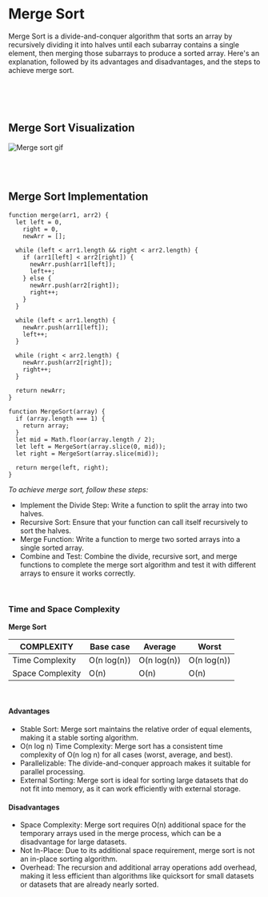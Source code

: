 # **Merge Sort**

<p>
Merge Sort is a divide-and-conquer algorithm that sorts an array by recursively dividing it into halves until each subarray contains a single element, then merging those subarrays to produce a sorted array. Here's an explanation, followed by its advantages and disadvantages, and the steps to achieve merge sort.
</p>

<br/>
<br/>
<br/>

## Merge Sort Visualization

![Merge sort gif](../public/gifs/merge-sort.gif)

<br/>
<br/>

## Merge Sort Implementation

```
function merge(arr1, arr2) {
  let left = 0,
    right = 0,
    newArr = [];

  while (left < arr1.length && right < arr2.length) {
    if (arr1[left] < arr2[right]) {
      newArr.push(arr1[left]);
      left++;
    } else {
      newArr.push(arr2[right]);
      right++;
    }
  }

  while (left < arr1.length) {
    newArr.push(arr1[left]);
    left++;
  }

  while (right < arr2.length) {
    newArr.push(arr2[right]);
    right++;
  }

  return newArr;
}

function MergeSort(array) {
  if (array.length === 1) {
    return array;
  }
  let mid = Math.floor(array.length / 2);
  let left = MergeSort(array.slice(0, mid));
  let right = MergeSort(array.slice(mid));

  return merge(left, right);
}
```

_To achieve merge sort, follow these steps:_

- Implement the Divide Step: Write a function to split the array into two halves.
- Recursive Sort: Ensure that your function can call itself recursively to sort the halves.
- Merge Function: Write a function to merge two sorted arrays into a single sorted array.
- Combine and Test: Combine the divide, recursive sort, and merge functions to complete the merge sort algorithm and test it with different arrays to ensure it works correctly.

<br />

### Time and Space Complexity

**Merge Sort**

| COMPLEXITY       | Base case   | Average     | Worst       |
| ---------------- | ----------- | ----------- | ----------- |
| Time Complexity  | O(n log(n)) | O(n log(n)) | O(n log(n)) |
| Space Complexity | O(n)        | O(n)        | O(n)        |

<br />

#### Advantages

- Stable Sort: Merge sort maintains the relative order of equal elements, making it a stable sorting algorithm.
- O(n log n) Time Complexity: Merge sort has a consistent time complexity of O(n log n) for all cases (worst, average, and best).
- Parallelizable: The divide-and-conquer approach makes it suitable for parallel processing.
- External Sorting: Merge sort is ideal for sorting large datasets that do not fit into memory, as it can work efficiently with external storage.

#### Disadvantages

- Space Complexity: Merge sort requires O(n) additional space for the temporary arrays used in the merge process, which can be a disadvantage for large datasets.
- Not In-Place: Due to its additional space requirement, merge sort is not an in-place sorting algorithm.
- Overhead: The recursion and additional array operations add overhead, making it less efficient than algorithms like quicksort for small datasets or datasets that are already nearly sorted.
